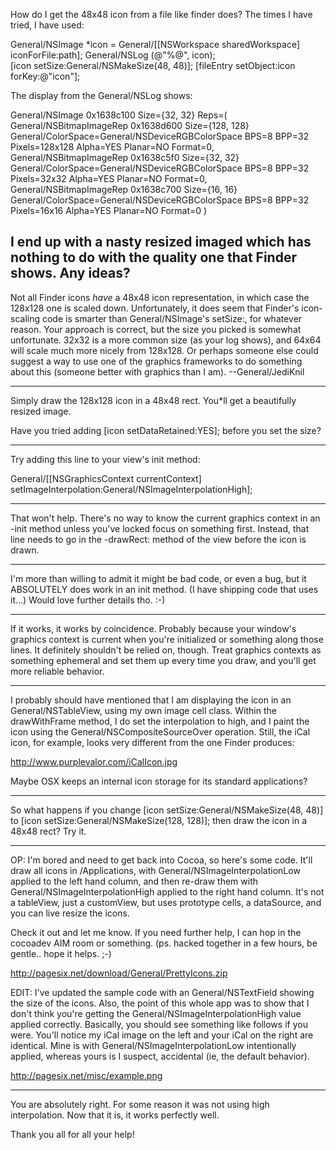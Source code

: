 How do I get the 48x48 icon from a file like finder does? The times I have tried, I have used:

    
General/NSImage *icon = General/[[NSWorkspace sharedWorkspace] iconForFile:path];
General/NSLog (@"%@", icon);	
[icon setSize:General/NSMakeSize(48, 48)];
[fileEntry setObject:icon forKey:@"icon"];


The display from the General/NSLog shows:

    
General/NSImage 0x1638c100 Size={32, 32} Reps=(
    General/NSBitmapImageRep 0x1638d600 Size={128, 128} General/ColorSpace=General/NSDeviceRGBColorSpace BPS=8 BPP=32 Pixels=128x128 Alpha=YES Planar=NO Format=0, 
    General/NSBitmapImageRep 0x1638c5f0 Size={32, 32} General/ColorSpace=General/NSDeviceRGBColorSpace BPS=8 BPP=32 Pixels=32x32 Alpha=YES Planar=NO Format=0, 
    General/NSBitmapImageRep 0x1638c700 Size={16, 16} General/ColorSpace=General/NSDeviceRGBColorSpace BPS=8 BPP=32 Pixels=16x16 Alpha=YES Planar=NO Format=0
)


I end up with a nasty resized imaged which has nothing to do with the quality one that Finder shows. Any ideas?
----
Not all Finder icons *have* a 48x48 icon representation, in which case the 128x128 one is scaled down. Unfortunately, it does seem that Finder's icon-scaling code is smarter than General/NSImage's     setSize:, for whatever reason. Your approach is correct, but the size you picked is somewhat unfortunate. 32x32 is a more common size (as your log shows), and 64x64 will scale much more nicely from 128x128. Or perhaps someone else could suggest a way to use one of the graphics frameworks to do something about this (someone better with graphics than I am). --General/JediKnil

----

Simply draw the 128x128 icon in a 48x48 rect. You*ll get a beautifully resized image.

Have you tried adding [icon setDataRetained:YES]; before you set the size?

----

Try adding this line to your view's init method:

    
General/[[NSGraphicsContext currentContext] setImageInterpolation:General/NSImageInterpolationHigh];


----

That won't help. There's no way to know the current graphics context in an -init method unless you've locked focus on something first. Instead, that line needs to go in the -drawRect: method of the view before the icon is drawn.

----

I'm more than willing to admit it might be bad code, or even a bug, but it ABSOLUTELY does work in an init method. (I have shipping code that uses it...) Would love further details tho. :-)

----

If it works, it works by coincidence. Probably because your window's graphics context is current when you're initialized or something along those lines. It definitely shouldn't be relied on, though. Treat graphics contexts as something ephemeral and set them up every time you draw, and you'll get more reliable behavior.

----

I probably should have mentioned that I am displaying the icon in an General/NSTableView, using my own image cell class. Within the drawWithFrame method, I do set the interpolation to high, and I paint the icon using the General/NSCompositeSourceOver operation. Still, the iCal icon, for example, looks very different from the one Finder produces:

http://www.purplevalor.com/iCalIcon.jpg

Maybe OSX keeps an internal icon storage for its standard applications?

----

So what happens if you change [icon setSize:General/NSMakeSize(48, 48)] to [icon setSize:General/NSMakeSize(128, 128)]; then draw the icon in a 48x48 rect?  Try it.

----

OP: I'm bored and need to get back into Cocoa, so here's some code. It'll draw all icons in /Applications, with General/NSImageInterpolationLow applied to the left hand column, and then re-draw them with General/NSImageInterpolationHigh applied to the right hand column. It's not a tableView, just a customView, but uses prototype cells, a dataSource, and you can live resize the icons.

Check it out and let me know. If you need further help, I can hop in the cocoadev AIM room or something. (ps. hacked together in a few hours, be gentle.. hope it helps. ;-)

http://pagesix.net/download/General/PrettyIcons.zip

EDIT: I've updated the sample code with an General/NSTextField showing the size of the icons. Also, the point of this whole app was to show that I don't think you're getting the General/NSImageInterpolationHigh value applied correctly. Basically, you should see something like follows if you were. You'll notice my iCal image on the left and your iCal on the right are identical. Mine is with General/NSImageInterpolationLow intentionally applied, whereas yours is I suspect, accidental (ie, the default behavior).

http://pagesix.net/misc/example.png

----

You are absolutely right. For some reason it was not using high interpolation. Now that it is, it works perfectly well. 

Thank you all for all your help!